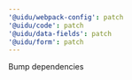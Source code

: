 ```yaml
---
'@uidu/webpack-config': patch
'@uidu/code': patch
'@uidu/data-fields': patch
'@uidu/form': patch
---
```


Bump dependencies

